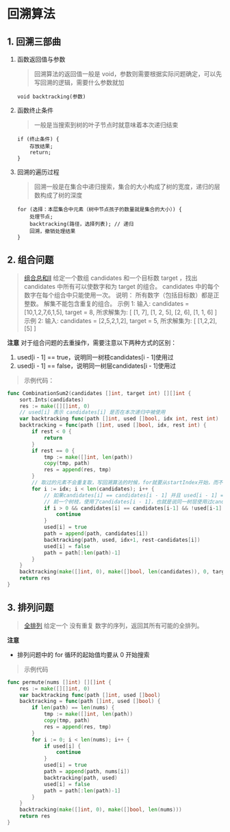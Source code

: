 # 回溯算法

## 1. 回溯三部曲

1. 函数返回值与参数
    > 回溯算法的返回值一般是 void，参数则需要根据实际问题确定，可以先写回溯的逻辑，需要什么参数就加

    ```text
    void backtracking(参数)
    ```
2. 函数终止条件
    > 一般是当搜索到树的叶子节点时就意味着本次递归结束
    ```text
    if (终止条件) {
        存放结果;
        return;
    }
    ```
3. 回溯的遍历过程
    > 回溯一般是在集合中递归搜索，集合的大小构成了树的宽度，递归的层数构成了树的深度
    ```text
    for (选择：本层集合中元素（树中节点孩子的数量就是集合的大小）) {
        处理节点;
        backtracking(路径，选择列表); // 递归
        回溯，撤销处理结果
    }
    ```


## 2. 组合问题

> [组合总和II](https://leetcode-cn.com/problems/combination-sum-ii/)
> 给定一个数组 candidates 和一个目标数 target ，找出 candidates 中所有可以使数字和为 target 的组合。
> candidates 中的每个数字在每个组合中只能使用一次。
> 说明： 所有数字（包括目标数）都是正整数。 解集不能包含重复的组合。
> 示例 1: 输入: candidates = [10,1,2,7,6,1,5], target = 8, 所求解集为: [ [1, 7], [1, 2, 5], [2, 6], [1, 1, 6] ]
> 示例 2: 输入: candidates = [2,5,2,1,2], target = 5, 所求解集为: [ [1,2,2], [5] ]

**注意**
对于组合问题的去重操作，需要注意以下两种方式的区别：
1. used[i - 1] == true，说明同一树枝candidates[i - 1]使用过
2. used[i - 1] == false，说明同一树层candidates[i - 1]使用过

> 示例代码：

```go
func CombinationSum2(candidates []int, target int) [][]int {
	sort.Ints(candidates)
	res := make([][]int, 0)
	// used[i] 表示 candidates[i] 是否在本次递归中被使用
	var backtracking func(path []int, used []bool, idx int, rest int)
	backtracking = func(path []int, used []bool, idx, rest int) {
		if rest < 0 {
			return
		}
		if rest == 0 {
			tmp := make([]int, len(path))
			copy(tmp, path)
			res = append(res, tmp)
		}
        // 取过的元素不会重复取，写回溯算法的时候，for就要从startIndex开始，而不是从0开始！
		for i := idx; i < len(candidates); i++ {
			// 如果candidates[i] == candidates[i - 1] 并且 used[i - 1] == false，就说明：
			// 前一个树枝，使用了candidates[i - 1]，也就是说同一树层使用过candidates[i - 1]。
			if i > 0 && candidates[i] == candidates[i-1] && !used[i-1] {
				continue
			}
			used[i] = true
			path = append(path, candidates[i])
			backtracking(path, used, idx+1, rest-candidates[i])
			used[i] = false
			path = path[:len(path)-1]
		}
	}
	backtracking(make([]int, 0), make([]bool, len(candidates)), 0, target)
	return res
}
```

## 3. 排列问题

> [全排列](https://leetcode-cn.com/problems/permutations/)
> 给定一个 没有重复 数字的序列，返回其所有可能的全排列。

**注意**
- 排列问题中的 for 循环的起始值均要从 0 开始搜索

> 示例代码

```go
func permute(nums []int) [][]int {
	res := make([][]int, 0)
	var backtracking func(path []int, used []bool)
	backtracking = func(path []int, used []bool) {
		if len(path) == len(nums) {
			tmp := make([]int, len(path))
			copy(tmp, path)
			res = append(res, tmp)
		}
		for i := 0; i < len(nums); i++ {
			if used[i] {
				continue
			}
			used[i] = true
			path = append(path, nums[i])
			backtracking(path, used)
			used[i] = false
			path = path[:len(path)-1]
		}
	}
	backtracking(make([]int, 0), make([]bool, len(nums)))
	return res
}
```